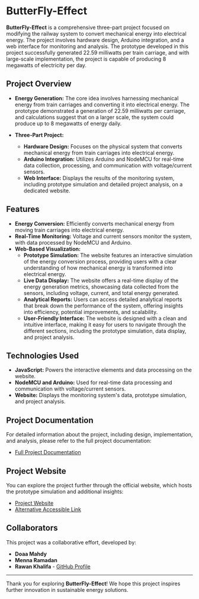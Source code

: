 # ButterFly-Effect

**ButterFly-Effect** is a comprehensive three-part project focused on modifying the railway system to convert mechanical energy into electrical energy. The project involves hardware design, Arduino integration, and a web interface for monitoring and analysis. The prototype developed in this project successfully generated 22.59 milliwatts per train carriage, and with large-scale implementation, the project is capable of producing 8 megawatts of electricity per day.

## Project Overview

- **Energy Generation:** The core idea involves harnessing mechanical energy from train carriages and converting it into electrical energy. The prototype demonstrated a generation of 22.59 milliwatts per carriage, and calculations suggest that on a larger scale, the system could produce up to 8 megawatts of energy daily.
  
- **Three-Part Project:** 
  - **Hardware Design:** Focuses on the physical system that converts mechanical energy from train carriages into electrical energy.
  - **Arduino Integration:** Utilizes Arduino and NodeMCU for real-time data collection, processing, and communication with voltage/current sensors.
  - **Web Interface:** Displays the results of the monitoring system, including prototype simulation and detailed project analysis, on a dedicated website.

## Features

- **Energy Conversion:** Efficiently converts mechanical energy from moving train carriages into electrical energy.
- **Real-Time Monitoring:** Voltage and current sensors monitor the system, with data processed by NodeMCU and Arduino.
- **Web-Based Visualization:** 
  - **Prototype Simulation:** The website features an interactive simulation of the energy conversion process, providing users with a clear understanding of how mechanical energy is transformed into electrical energy.
  - **Live Data Display:** The website offers a real-time display of the energy generation metrics, showcasing data collected from the sensors, including voltage, current, and total energy generated.
  - **Analytical Reports:** Users can access detailed analytical reports that break down the performance of the system, offering insights into efficiency, potential improvements, and scalability.
  - **User-Friendly Interface:** The website is designed with a clean and intuitive interface, making it easy for users to navigate through the different sections, including the prototype simulation, data display, and project analysis.

## Technologies Used

- **JavaScript:** Powers the interactive elements and data processing on the website.
- **NodeMCU and Arduino:** Used for real-time data processing and communication with voltage/current sensors.
- **Website:** Displays the monitoring system's data, prototype simulation, and project analysis.

## Project Documentation

For detailed information about the project, including design, implementation, and analysis, please refer to the full project documentation:

- [Full Project Documentation](https://drive.google.com/file/d/14HQgVDuOYOLNm84y9cC-jNq3GoUQDpgU/view?usp=sharing)

## Project Website

You can explore the project further through the official website, which hosts the prototype simulation and additional insights:

- [Project Website](https://butterfly-effect-stem.000webhostapp.com/About.html)
- [Alternative Accessible Link](https://doaa-mahdy.github.io/Butterfly-Effect/About.html)

## Collaborators

This project was a collaborative effort, developed by:

- **Doaa Mahdy**
- **Menna Ramadan**
- **Rawan Khalifa** - [GitHub Profile](https://github.com/Rawan-Khalifa/ButterFly-Effect)

---

Thank you for exploring **ButterFly-Effect**! We hope this project inspires further innovation in sustainable energy solutions.
